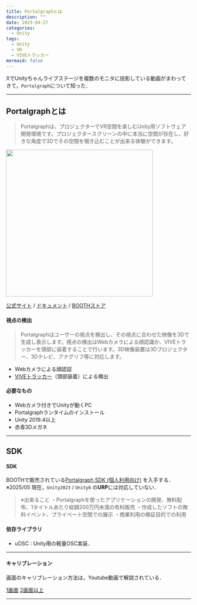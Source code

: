 ```yaml
---
title: Portalgraphとは
description: ""
date: 2025-04-27
categories:
  - Unity
tags:
  - Unity
  - VR
  - VIVEトラッカー
mermaid: false
---
```


XでUnityちゃんライブステージを複数のモニタに投影している動画がまわってきて，`Portalgraph`について知った．

---
## Portalgraphとは

> Portalgraphは、プロジェクターでVR空間を楽しむUnity用ソフトウェア開発環境です。プロジェクタースクリーンの中に本当に空間が存在し、好きな角度で3Dでその空間を覗き込むことが出来る体験ができます。

<img src="https://portalgraphvr.gitbook.io/~gitbook/image?url=https%3A%2F%2F2416823498-files.gitbook.io%2F%7E%2Ffiles%2Fv0%2Fb%2Fgitbook-x-prod.appspot.com%2Fo%2Fspaces%252FaJCTlOkQcgkhVMLcuHBm%252Fuploads%252FMRCQKiz0BrjgU6Kbf2x8%252FIMG_6869_.jpg%3Falt%3Dmedia%26token%3D2039b65e-38c2-432f-a2c0-25996f1d90f7&width=768&dpr=4&quality=100&sign=12970a2a&sv=2" alt="" width=400>

[公式サイト][Portalgraph 公式サイト] / [ドキュメント][Portalgraph ドキュメント] / [BOOTHストア][Portalgraph BOOTHストア]

#### 視点の検出

> Portalgraphはユーザーの視点を検出し、その視点に合わせた映像を3Dで生成し表示します。視点の検出はWebカメラによる顔認識か、VIVEトラッカーを頭部に装着することで行います。3D映像装置は3Dプロジェクター、3Dテレビ、アナグリフ等に対応します。

- Webカメラによる顔認証
- [VIVEトラッカー][VIVEトラッカー]（頭部装着）による検出

#### 必要なもの
- Webカメラ付きでUnityが動くPC
- Portalgraphランタイムのインストール
- Unity 2019.4以上
- 赤青3Dメガネ


--- 
## SDK

#### SDK 
BOOTHで販売されている[Portalgraph SDK (個人利用向け)](https://portalgraph.booth.pm/items/3213218) を入手する．
※2025/05 現在，`Unity2023` / `Unity6` の**URP**には対応していない．


> ※出来ること
・Portalgraphを使ったアプリケーションの開発、無料配布、1タイトルあたり総額200万円未満の有料販売
・作成したソフトの無料イベント、プライベート空間での展示
・商業利用の検証目的での利用


#### 依存ライブラリ

- uOSC : Unity用の軽量OSC実装．


---
#### キャリブレーション

画面のキャリブレーション方法は，Youtube動画で解説されている．

[1画面](https://www.youtube.com/watch?v=qchLXv79f1A)
[2画面以上](https://www.youtube.com/watch?v=uTJq9aFyWgA)

--- 
## 






<!-- Link -->
[VIVEトラッカー]: https://www.vive.com/jp/accessory/tracker3/



[Portalgraph 公式サイト]: https://www.portalgraph.com/ja
[Portalgraph ドキュメント]: https://portalgraphvr.gitbook.io/portalgraphdokyumento
[Portalgraph BOOTHストア]: https://portalgraph.booth.pm/

